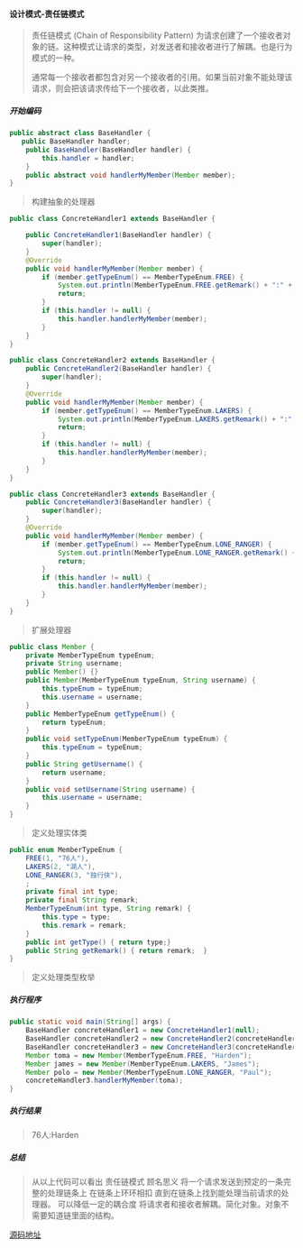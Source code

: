 #### 设计模式-责任链模式

> 责任链模式 (Chain of Responsibility Pattern) 为请求创建了一个接收者对象的链。这种模式让请求的类型，对发送者和接收者进行了解耦。也是行为模式的一种。
>
> 通常每一个接收者都包含对另一个接收者的引用。如果当前对象不能处理该请求，则会把该请求传给下一个接收者，以此类推。
##### 开始编码
```java
public abstract class BaseHandler {
   public BaseHandler handler;
    public BaseHandler(BaseHandler handler) {
        this.handler = handler;
    }
    public abstract void handlerMyMember(Member member);
}
```

> 构建抽象的处理器

```java
public class ConcreteHandler1 extends BaseHandler {

    public ConcreteHandler1(BaseHandler handler) {
        super(handler);
    }
    @Override
    public void handlerMyMember(Member member) {
        if (member.getTypeEnum() == MemberTypeEnum.FREE) {
            System.out.println(MemberTypeEnum.FREE.getRemark() + ":" + member.getUsername());
            return;
        }
        if (this.handler != null) {
            this.handler.handlerMyMember(member);
        }
    }
}
```

```java
public class ConcreteHandler2 extends BaseHandler {
    public ConcreteHandler2(BaseHandler handler) {
        super(handler);
    }
    @Override
    public void handlerMyMember(Member member) {
        if (member.getTypeEnum() == MemberTypeEnum.LAKERS) {
            System.out.println(MemberTypeEnum.LAKERS.getRemark() + ":" + member.getUsername());
            return;
        }
        if (this.handler != null) {
            this.handler.handlerMyMember(member);
        }
    }
}
```

```java
public class ConcreteHandler3 extends BaseHandler {
    public ConcreteHandler3(BaseHandler handler) {
        super(handler);
    }
    @Override
    public void handlerMyMember(Member member) {
        if (member.getTypeEnum() == MemberTypeEnum.LONE_RANGER) {
            System.out.println(MemberTypeEnum.LONE_RANGER.getRemark() + ":" + member.getUsername());
            return;
        }
        if (this.handler != null) {
            this.handler.handlerMyMember(member);
        }
    }
}
```



> 扩展处理器

```java
public class Member {
    private MemberTypeEnum typeEnum;
    private String username;
    public Member() {}
    public Member(MemberTypeEnum typeEnum, String username) {
        this.typeEnum = typeEnum;
        this.username = username;
    }
    public MemberTypeEnum getTypeEnum() {
        return typeEnum;
    }
    public void setTypeEnum(MemberTypeEnum typeEnum) {
        this.typeEnum = typeEnum;
    }
    public String getUsername() {
        return username;
    }
    public void setUsername(String username) {
        this.username = username;
    }
}
```

> 定义处理实体类

```java
public enum MemberTypeEnum {
    FREE(1, "76人"),
    LAKERS(2, "湖人"),
    LONE_RANGER(3, "独行侠"),
    ;
    private final int type;
    private final String remark;
    MemberTypeEnum(int type, String remark) {
        this.type = type;
        this.remark = remark;
    }
    public int getType() { return type;}
    public String getRemark() { return remark;  }
}
```

> 定义处理类型枚举



##### 执行程序

```java
public static void main(String[] args) {
    BaseHandler concreteHandler1 = new ConcreteHandler1(null);
    BaseHandler concreteHandler2 = new ConcreteHandler2(concreteHandler1);
    BaseHandler concreteHandler3 = new ConcreteHandler3(concreteHandler2);
    Member toma = new Member(MemberTypeEnum.FREE, "Harden");
    Member james = new Member(MemberTypeEnum.LAKERS, "James");
    Member polo = new Member(MemberTypeEnum.LONE_RANGER, "Paul");
    concreteHandler3.handlerMyMember(toma);
}
```
##### 执行结果
> 76人:Harden
##### 总结

> 从以上代码可以看出 责任链模式 顾名思义 将一个请求发送到预定的一条完整的处理链条上 在链条上环环相扣  直到在链条上找到能处理当前请求的处理器。
>可以降低一定的耦合度 将请求者和接收者解耦。简化对象。对象不需要知道链里面的结构。

[源码地址](https://github.com/Toma3610/toma-example/tree/master/toma-learning/lab-02-design-patterns/lab-02-design-patterns-chain-of-responsibility)
